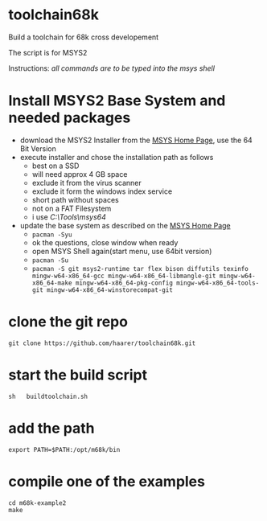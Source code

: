 # toolchain68k
Build a toolchain for 68k cross developement

The script is for MSYS2

Instructions: *all commands are to be typed into the msys shell*

# Install MSYS2 Base System and needed packages
  * download the MSYS2 Installer from the [MSYS Home Page](http://www.msys2.org/), use the 64 Bit Version
  * execute installer and chose the installation path as follows
    * best on a SSD
    * will need approx 4 GB space
    * exclude it from the virus scanner
    * exclude it form the windows index service
    * short path without spaces
    * not on a FAT Filesystem
    * i use *C:\Tools\msys64*
  * update the base system as described on the [MSYS Home Page](http://www.msys2.org/)
    * ```pacman -Syu```
    * ok the questions, close window when ready
    * open MSYS Shell again(start menu, use 64bit version)
    * ```pacman -Su```
    * ```pacman -S git msys2-runtime tar flex bison diffutils texinfo mingw-w64-x86_64-gcc mingw-w64-x86_64-libmangle-git mingw-w64-x86_64-make mingw-w64-x86_64-pkg-config mingw-w64-x86_64-tools-git mingw-w64-x86_64-winstorecompat-git```
# clone the git repo
```
git clone https://github.com/haarer/toolchain68k.git
```
# start the build script
```
sh   buildtoolchain.sh
```
# add the path
```export PATH=$PATH:/opt/m68k/bin```
# compile one of the examples
```
cd m68k-example2
make 
```

